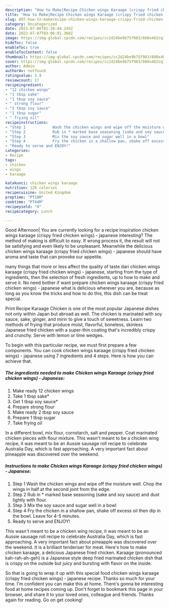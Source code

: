 ```yaml
---
description: "How to Make|Recipe Chicken wings Karaage (crispy fried chicken wings) - Japanese {That is Special"
title: "How to Make|Recipe Chicken wings Karaage (crispy fried chicken wings) - Japanese {That is Special"
slug: 897-how-to-makerecipe-chicken-wings-karaage-crispy-fried-chicken-wings-japanese-that-is-special
category: Uncategorized
date: 2023-07-06T01:28:44.245Z
date: 2023-07-07T03:06:01.366Z
image: https://img-global.cpcdn.com/recipes/cc2d24be9b75f983/680x482cq70/chicken-wings-karaage-crispy-fried-chicken-wings-japanese-recipe-main-photo.jpg
hideToc: false
enableToc: true
enableTocContent: false
thumbnail: https://img-global.cpcdn.com/recipes/cc2d24be9b75f983/680x482cq70/chicken-wings-karaage-crispy-fried-chicken-wings-japanese-recipe-main-photo.jpg
cover: https://img-global.cpcdn.com/recipes/cc2d24be9b75f983/680x482cq70/chicken-wings-karaage-crispy-fried-chicken-wings-japanese-recipe-main-photo.jpg
author: Admin
authorAv: notfound
ratingvalue: 3.9
reviewcount: 17
recipeingredient:
- "12 chicken wings"
- "1 tbsp sake"
- "1 tbsp soy sauce"
- " strong flour"
- "2 tbsp soy sauce"
- "1 tbsp sugar"
- " frying oil"
recipeinstructions:
- "Step 1            Wash the chicken wings and wipe off the moisture well. Chop the wings in half at the second joint from the edge."
- "Step 2            Rub in * marked base seasoning (sake and soy sauce) and dust lightly with flour."
- "Step 3            Mix the soy sauce and sugar well in a bowl"
- "Step 4            Fry the chicken in a shallow pan, shake off excess oil then dip in the bowl. Leave for 4-5 minutes."
- "Ready to serve and ENJOY!"
categories:
- Recipe
tags:
- chicken
- wings
- karaage

katakunci: chicken wings karaage 
nutrition: 128 calories
recipecuisine: United Kingdom
preptime: "PT18M"
cooktime: "PT44M"
recipeyield: "4"
recipecategory: Lunch

---
```



Good Afternoon| You are currently looking for a recipe inspiration chicken wings karaage (crispy fried chicken wings) - japanese interesting? The method of making is difficult to easy. If wrong process it, the result will not be satisfying and even likely to be unpleasant. Meanwhile the delicious chicken wings karaage (crispy fried chicken wings) - japanese should have aroma and taste that can provoke our appetite.






many things that more or less affect the quality of taste dari chicken wings karaage (crispy fried chicken wings) - japanese, starting from the type of ingredients, then the selection of fresh ingredients, up to how to make and serve it. No need bother if want prepare chicken wings karaage (crispy fried chicken wings) - japanese what is delicious wherever you are, because as long as you know the tricks and how to do this, this dish can be treat  special.


Print Recipe Karaage Chicken is one of the most popular Japanese dishes not only within Japan but abroad as well. The chicken is marinated with soy sauce, sake, ginger, and mirin to give a touch of sweetness. Learn two methods of frying that produce moist, flavorful, boneless, skinless Japanese fried chicken with a super-thin coating that&#39;s incredibly crispy and crunchy. Serve with lemon or lime wedges.


To begin with this particular recipe, we must first prepare a few components. You can cook chicken wings karaage (crispy fried chicken wings) - japanese using 7 ingredients and 4 steps. Here is how you can achieve that.

<!--inarticleads1-->

##### The ingredients needed to make Chicken wings Karaage (crispy fried chicken wings) - Japanese:

1. Make ready 12 chicken wings
1. Take 1 tbsp sake*
1. Get 1 tbsp soy sauce*
1. Prepare  strong flour
1. Make ready 2 tbsp soy sauce
1. Prepare 1 tbsp sugar
1. Take  frying oil


In a different bowl, mix flour, cornstarch, salt and pepper. Coat marinated chicken pieces with flour mixture. This wasn&#39;t meant to be a chicken wing recipe, it was meant to be an Aussie sausage roll recipe to celebrate Australia Day, which is fast approaching. A very important fact about pineapple was discovered over the weekend. 

<!--inarticleads2-->

##### Instructions to make Chicken wings Karaage (crispy fried chicken wings) - Japanese:

1. Step 1            Wash the chicken wings and wipe off the moisture well. Chop the wings in half at the second joint from the edge.
1. Step 2            Rub in * marked base seasoning (sake and soy sauce) and dust lightly with flour.
1. Step 3            Mix the soy sauce and sugar well in a bowl
1. Step 4            Fry the chicken in a shallow pan, shake off excess oil then dip in the bowl. Leave for 4-5 minutes.
1. Ready to serve and ENJOY!

This wasn&#39;t meant to be a chicken wing recipe, it was meant to be an Aussie sausage roll recipe to celebrate Australia Day, which is fast approaching. A very important fact about pineapple was discovered over the weekend. It is a brilliant tenderiser for meat. Here&#39;s how to make chicken karaage, a delicious Japanese fried chicken. Karaage (pronounced kah-rah-ah-geh) is a Japanese style deep fried marinated chicken dish that is crispy on the outside but juicy and bursting with flavor on the inside. 

So that is going to wrap it up with this special food chicken wings karaage (crispy fried chicken wings) - japanese recipe. Thanks so much for your time. I'm confident you can make this at home. There's gonna be interesting food at home recipes coming up. Don't forget to bookmark this page in your browser, and share it to your loved ones, colleague and friends. Thanks again for reading. Go on get cooking!
